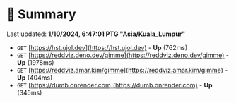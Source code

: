 # 📖 Summary
Last updated: **1/10/2024, 6:47:01 PTG "Asia/Kuala_Lumpur"**

- `GET` [https://hst.ujol.dev](https://hst.ujol.dev) - **Up** (762ms)
- `GET` [https://reddviz.deno.dev/gimme](https://reddviz.deno.dev/gimme) - **Up** (1978ms)
- `GET` [https://reddviz.amar.kim/gimme](https://reddviz.amar.kim/gimme) - **Up** (404ms)
- `GET` [https://dumb.onrender.com](https://dumb.onrender.com) - **Up** (345ms)
